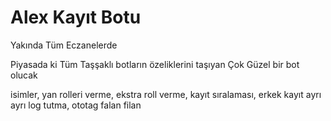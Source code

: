 # Alex Kayıt Botu
Yakında Tüm Eczanelerde

Piyasada ki Tüm Taşşaklı botların özeliklerini taşıyan Çok Güzel bir bot olucak

isimler, yan rolleri verme, ekstra roll verme, kayıt sıralaması, erkek kayıt ayrı ayrı log tutma, ototag falan filan
